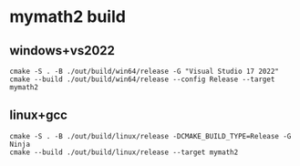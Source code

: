 # mymath2 build
## windows+vs2022
```
cmake -S . -B ./out/build/win64/release -G "Visual Studio 17 2022"
cmake --build ./out/build/win64/release --config Release --target mymath2
```

## linux+gcc
```
cmake -S . -B ./out/build/linux/release -DCMAKE_BUILD_TYPE=Release -G Ninja
cmake --build ./out/build/linux/release --target mymath2
```